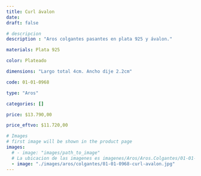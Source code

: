 ```yaml
---
title: Curl ávalon
date: 
draft: false

# descripcion
description : "Aros colgantes pasantes en plata 925 y ávalon."

materials: Plata 925

color: Plateado

dimensions: "Largo total 4cm. Ancho dije 2.2cm"

code: 01-01-0968

type: "Aros"

categories: []

price: $13.790,00

price_eftvo: $11.720,00

# Images
# first image will be shown in the product page
images:
  # - image: "images/path_to_image"
  # La ubicacion de las imagenes es imagenes/Aros/Aros.Colgantes/01-01-0968-curl-avalon
  - image: "./images/aros/colgantes/01-01-0968-curl-avalon.jpg"
---
```

